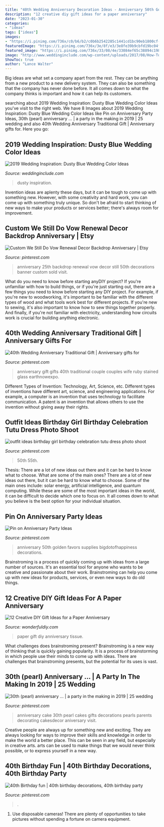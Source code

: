 ```yaml
---
title: "40th Wedding Anniversary Decoration Ideas - Anniversary 50th Golden Favors Supplies Bigdotofhappiness Decorations"
description: "12 creative diy gift ideas for a paper anniversary"
date: "2023-01-30"
categories:
- "ideas"
tags: ["ideas"]
images:
- "https://i.pinimg.com/736x/c0/b6/b2/c0b6b2542285c1441cd1bc90eb1800cf--anniversary-cakes-anniversary-ideas.jpg?b=t"
featuredImage: "https://i.pinimg.com/736x/3e/8f/e3/3e8fe39b9cbfd19bc04f499e25a47aff.jpg"
featured_image: "https://i.pinimg.com/736x/33/08/4e/33084ef65c38894c1983134ed0f05ef0.jpg"
image: "http://www.weddinginclude.com/wp-content/uploads/2017/08/How-To-Create-A-Beautiful-Dusty-Blue-Wedding.jpg"
ShowToc: true
author: "Lance Walter"
---
```



Big ideas are what set a company apart from the rest. They can be anything from a new product to a new delivery system. They can also be something that the company has never done before. It all comes down to what the company thinks is important and how it can help its customers.

	

		
searching about 2019 Wedding Inspiration: Dusty Blue Wedding Color Ideas you've visit to the right web. We have 8 Images about 2019 Wedding Inspiration: Dusty Blue Wedding Color Ideas like Pin on Anniversary Party Ideas, 30th (pearl) anniversary … | a party in the making in 2019 | 25 wedding and also 40th Wedding Anniversary Traditional Gift | Anniversary gifts for. Here you go:
		
    
## 2019 Wedding Inspiration: Dusty Blue Wedding Color Ideas

<img loading=lazy src="http://www.weddinginclude.com/wp-content/uploads/2017/08/How-To-Create-A-Beautiful-Dusty-Blue-Wedding.jpg" onerror="this.onerror=null;this.src='https://tse2.mm.bing.net/th?id=OIP.3Bc2sMpiIbn-xT5Yfx5eBAHaKD&amp;pid=15.1';" alt="2019 Wedding Inspiration: Dusty Blue Wedding Color Ideas">

_Source: weddinginclude.com_

>dusty inspiration. 

	

Invention ideas are aplenty these days, but it can be tough to come up with something new. However, with some creativity and hard work, you can come up with something truly unique. So don't be afraid to start thinking of new ways to make your products or services better; there's always room for improvement.

    
## Custom We Still Do Vow Renewal Decor Backdrop Anniversary | Etsy

<img loading=lazy src="https://i.pinimg.com/736x/ce/e7/1b/cee71bb21c9d1438109e218a1cf4be0a.jpg" onerror="this.onerror=null;this.src='https://tse4.mm.bing.net/th?id=OIP.CoIivwAb0pb8w2ra60MR4gHaJP&amp;pid=15.1';" alt="Custom We Still Do Vow Renewal Decor Backdrop Anniversary | Etsy">

_Source: pinterest.com_

>anniversary 25th backdrop renewal vow decor still 50th decorations banner custom sold visit. 

	

What do you need to know before starting anyDIY project?
If you're unfamiliar with how to build things, or if you're just starting out, there are a few things you need to know before starting any DIY project. For example, if you're new to woodworking, it's important to be familiar with the different types of wood and what tools work best for different projects. If you're new to sewing, it's also important to know how to sew things together properly. And finally, if you're not familiar with electricity, understanding how circuits work is crucial for building anything electronic.

    
## 40th Wedding Anniversary Traditional Gift | Anniversary Gifts For

<img loading=lazy src="https://i.pinimg.com/736x/d8/85/ca/d885caf296f90c693bf83c49064722e6.jpg" onerror="this.onerror=null;this.src='https://tse2.mm.bing.net/th?id=OIP.mvYL0K4zjniwfpYesPqPOQHaJ3&amp;pid=15.1';" alt="40th Wedding Anniversary Traditional Gift | Anniversary gifts for">

_Source: pinterest.com_

>anniversary gift gifts 40th traditional couple couples wife ruby stained glass earthnowexpo. 

	

Different Types of Invention: Technology, Art, Science, etc.
Different types of inventions have different art, science, and engineering applications. For example, a computer is an invention that uses technology to facilitate communication. A patent is an invention that allows others to use the invention without giving away their rights.

    
## Outfit Ideas Birthday Girl Birthday Celebration Tutu Dress Photo Shoot

<img loading=lazy src="https://i.pinimg.com/736x/34/58/b8/3458b83aff9279065a3162518cc2852f.jpg" onerror="this.onerror=null;this.src='https://tse3.mm.bing.net/th?id=OIP.FXq4vIXFebmtcKbrJT3UawHaKw&amp;pid=15.1';" alt="outfit ideas birthday girl birthday celebration tutu dress photo shoot">

_Source: pinterest.com_

>50th 55th. 

	

Thesis: There are a lot of new ideas out there and it can be hard to know what to choose. What are some of the main ones?
There are a lot of new ideas out there, but it can be hard to know what to choose. Some of the main ones include: solar energy, artificial intelligence, and quantum computing. While these are some of the most important ideas in the world, it can be difficult to decide which one to focus on. It all comes down to what you believe is the best option for your individual situation.

    
## Pin On Anniversary Party Ideas

<img loading=lazy src="https://i.pinimg.com/736x/33/08/4e/33084ef65c38894c1983134ed0f05ef0.jpg" onerror="this.onerror=null;this.src='https://tse3.mm.bing.net/th?id=OIP.lG8YXUuNqB6-1TCWw73zagHaNB&amp;pid=15.1';" alt="Pin on Anniversary Party Ideas">

_Source: pinterest.com_

>anniversary 50th golden favors supplies bigdotofhappiness decorations. 

	

Brainstroming is a process of quickly coming up with ideas from a large number of sources. It's an essential tool for anyone who wants to be creative and passionate about their work. Brainstroming can help you come up with new ideas for products, services, or even new ways to do old things.

    
## 12 Creative DIY Gift Ideas For A Paper Anniversary

<img loading=lazy src="https://cdn.wonderfuldiy.com/wp-content/uploads/2017/04/Tissue-paper-home-decoration-.jpeg" onerror="this.onerror=null;this.src='https://tse1.mm.bing.net/th?id=OIP.MXxkoFfQmrIdy6lEEOp4cgHaJ4&amp;pid=15.1';" alt="12 Creative DIY Gift Ideas for a Paper Anniversary">

_Source: wonderfuldiy.com_

>paper gift diy anniversary tissue. 

	

What challenges does brainstroming present?
Brainstroming is a new way of thinking that is quickly gaining popularity. It is a process of brainstorming in which people use their minds to come up with ideas. There are challenges that brainstroming presents, but the potential for its uses is vast.

    
## 30th (pearl) Anniversary … | A Party In The Making In 2019 | 25 Wedding

<img loading=lazy src="https://i.pinimg.com/736x/c0/b6/b2/c0b6b2542285c1441cd1bc90eb1800cf--anniversary-cakes-anniversary-ideas.jpg?b=t" onerror="this.onerror=null;this.src='https://tse4.mm.bing.net/th?id=OIP.I3UDastwEz0-EZM6G587TAHaJ4&amp;pid=15.1';" alt="30th (pearl) anniversary … | a party in the making in 2019 | 25 wedding">

_Source: pinterest.com_

>anniversary cake 30th pearl cakes gifts decorations pearls parents decorating cakesdecor aniversary visit. 

	

Creative people are always up for something new and exciting. They are always looking for ways to improve their skills and knowledge in order to make the world a better place. This can be seen in any field, but especially in creative arts. arts can be used to make things that we would never think possible, or to express yourself in a new way.

    
## 40th Birthday Fun | 40th Birthday Decorations, 40th Birthday Party

<img loading=lazy src="https://i.pinimg.com/736x/3e/8f/e3/3e8fe39b9cbfd19bc04f499e25a47aff.jpg" onerror="this.onerror=null;this.src='https://tse4.mm.bing.net/th?id=OIP.UgGxOPZy7lacHyxNjCtlSAHaLH&amp;pid=15.1';" alt="40th Birthday fun | 40th birthday decorations, 40th birthday party">

_Source: pinterest.com_

>. 

	

1. Use disposable cameras! There are plenty of opportunities to take pictures without spending a fortune on camera equipment.

